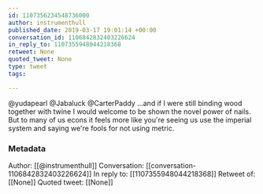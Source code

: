 ```yaml
---
id: 1107356234548736000
author: instrumenthull
published_date: 2019-03-17 19:01:14 +00:00
conversation_id: 1106842832403226624
in_reply_to: 1107355948044218368
retweet: None
quoted_tweet: None
type: tweet
tags:

---
```


@yudapearl @Jabaluck @CarterPaddy ...and if I were still binding wood together with twine I would welcome to be shown the novel power of nails. But to many of us econs it feels more like you're seeing us use the imperial system and saying we're fools for not using metric.

### Metadata

Author: [[@instrumenthull]]
Conversation: [[conversation-1106842832403226624]]
In reply to: [[1107355948044218368]]
Retweet of: [[None]]
Quoted tweet: [[None]]
